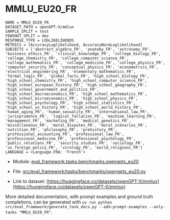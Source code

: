 # MMLU_EU20_FR

````
NAME = MMLU_EU20_FR
DATASET_PATH = openGPT-X/mmlux
SAMPLE_SPLIT = test
FEWSHOT_SPLIT = dev
RESPONSE_TYPE = LOGLIKELIHOODS
METRICS = [AccuracyLoglikelihood, AccuracyNormLoglikelihood]
SUBJECTS = ['abstract_algebra_FR', 'anatomy_FR', 'astronomy_FR', 'business_ethics_FR', 'clinical_knowledge_FR', 'college_biology_FR', 'college_chemistry_FR', 'college_computer_science_FR', 'college_mathematics_FR', 'college_medicine_FR', 'college_physics_FR', 'computer_security_FR', 'conceptual_physics_FR', 'econometrics_FR', 'electrical_engineering_FR', 'elementary_mathematics_FR', 'formal_logic_FR', 'global_facts_FR', 'high_school_biology_FR', 'high_school_chemistry_FR', 'high_school_computer_science_FR', 'high_school_european_history_FR', 'high_school_geography_FR', 'high_school_government_and_politics_FR', 'high_school_macroeconomics_FR', 'high_school_mathematics_FR', 'high_school_microeconomics_FR', 'high_school_physics_FR', 'high_school_psychology_FR', 'high_school_statistics_FR', 'high_school_us_history_FR', 'high_school_world_history_FR', 'human_aging_FR', 'human_sexuality_FR', 'international_law_FR', 'jurisprudence_FR', 'logical_fallacies_FR', 'machine_learning_FR', 'management_FR', 'marketing_FR', 'medical_genetics_FR', 'miscellaneous_FR', 'moral_disputes_FR', 'moral_scenarios_FR', 'nutrition_FR', 'philosophy_FR', 'prehistory_FR', 'professional_accounting_FR', 'professional_law_FR', 'professional_medicine_FR', 'professional_psychology_FR', 'public_relations_FR', 'security_studies_FR', 'sociology_FR', 'us_foreign_policy_FR', 'virology_FR', 'world_religions_FR']
LANGUAGE = <Language.FRA: 'French'>
````

- Module: [eval_framework.tasks.benchmarks.opengptx_eu20](eval_framework.tasks.benchmarks.opengptx_eu20)

- File: [src/eval_framework/tasks/benchmarks/opengptx_eu20.py](../../src/eval_framework/tasks/benchmarks/opengptx_eu20.py)

- Link to dataset: [https://huggingface.co/datasets/openGPT-X/mmlux](https://huggingface.co/datasets/openGPT-X/mmlux)

More detailed documentation, with prompt examples and ground truth completions, can be generated with `uv run python src/eval_framework/generate_task_docs.py --add-prompt-examples --only-tasks "MMLU_EU20_FR"`.
